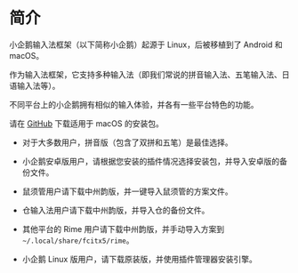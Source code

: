 # 简介

小企鹅输入法框架（以下简称小企鹅）起源于 Linux，后被移植到了 Android 和 macOS。

作为输入法框架，它支持多种输入法（即我们常说的拼音输入法、五笔输入法、日语输入法等）。

不同平台上的小企鹅拥有相似的输入体验，并各有一些平台特色的功能。

请在 [GitHub](https://github.com/fcitx-contrib/fcitx5-macos-installer/blob/master/README.zh-CN.md) 下载适用于 macOS 的安装包。

* 对于大多数用户，拼音版（包含了双拼和五笔）是最佳选择。

* 小企鹅安卓版用户，请根据您安装的插件情况选择安装包，并导入安卓版的备份文件。

* 鼠须管用户请下载中州韵版，并一键导入鼠须管的方案文件。

* 仓输入法用户请下载中州韵版，并导入仓的备份文件。

* 其他平台的 Rime 用户请下载中州韵版，并手动导入方案到 `~/.local/share/fcitx5/rime`。

* 小企鹅 Linux 版用户，请下载原装版，并使用插件管理器安装引擎。
